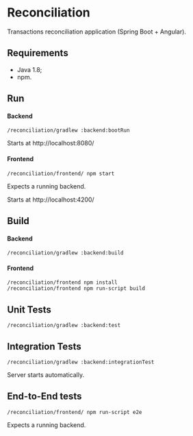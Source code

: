 # Reconciliation
Transactions reconciliation application (Spring Boot + Angular).

## Requirements
 - Java 1.8;
 - npm.


## Run
#### Backend
```
/reconciliation/gradlew :backend:bootRun
```

Starts at http://localhost:8080/

#### Frontend
```
/reconciliation/frontend/ npm start
```

Expects a running backend.

Starts at http://localhost:4200/


## Build
#### Backend
```
/reconciliation/gradlew :backend:build
```

#### Frontend
```
/reconciliation/frontend npm install
/reconciliation/frontend npm run-script build
```


## Unit Tests
```
/reconciliation/gradlew :backend:test
```


## Integration Tests
```
/reconciliation/gradlew :backend:integrationTest
```

Server starts automatically.


## End-to-End tests
```
/reconciliation/frontend/ npm run-script e2e
```

Expects a running backend.
